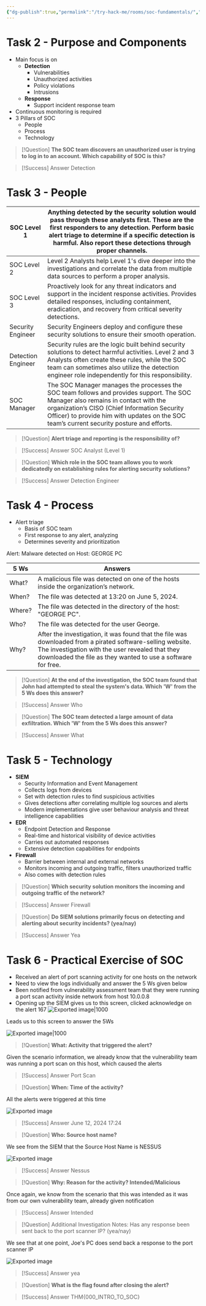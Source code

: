 ```yaml
---
{"dg-publish":true,"permalink":"/try-hack-me/rooms/soc-fundamentals/","created":"2024-11-06T17:24:39.640-05:00","updated":"2025-03-12T00:21:28.634-04:00"}
---
```


# Task 2 - Purpose and Components

- Main focus is on
	- **Detection**
		- Vulnerabilities
		- Unauthorized activities
		- Policy violations
		- Intrusions
	- **Response**
		- Support incident response team
- Continuous monitoring is required
- 3 Pillars of SOC
	- People
	- Process
	- Technology 

> [!Question]
> **The SOC team discovers an unauthorized user is trying to log in to an account. Which capability of SOC is this?** 

> [!Success] Answer
> Detection
# Task 3 - People

| SOC Level 1        | Anything detected by the security solution would pass through these analysts first. These are the first responders to any detection. Perform basic alert triage to determine if a specific detection is harmful. Also report these detections through proper channels.         |
| ------------------ | ------------------------------------------------------------------------------------------------------------------------------------------------------------------------------------------------------------------------------------------------------------------------------ |
| SOC Level 2        | Level 2 Analysts help Level 1's dive deeper into the investigations and correlate the data from multiple data sources to perform a proper analysis.                                                                                                                            |
| SOC Level 3        | Proactively look for any threat indicators and support in the incident response activities. Provides detailed responses, including containment, eradication, and recovery from critical severity detections.                                                                   |
| Security Engineer  | Security Engineers deploy and configure these security solutions to ensure their smooth operation.                                                                                                                                                                             |
| Detection Engineer | Security rules are the logic built behind security solutions to detect harmful activities. Level 2 and 3 Analysts often create these rules, while the SOC team can sometimes also utilize the detection engineer role independently for this responsibility.                   |
| SOC Manager        | The SOC Manager manages the processes the SOC team follows and provides support. The SOC Manager also remains in contact with the organization’s CISO (Chief Information Security Officer) to provide him with updates on the SOC team’s current security posture and efforts. |

> [!Question]
> **Alert triage and reporting is the responsibility of?** 

> [!Success] Answer
> SOC Analyst (Level 1)

> [!Question]
> **Which role in the SOC team allows you to work dedicatedly on establishing rules for alerting security solutions?** 

> [!Success] Answer
> Detection Engineer
# Task 4 - Process

- Alert triage
	- Basis of SOC team
	- First response to any alert, analyzing
	- Determines severity and prioritization

Alert: Malware detected on Host: GEORGE PC

| 5 Ws   | Answers                                                                                                                                                                                                                       |
| ------ | ----------------------------------------------------------------------------------------------------------------------------------------------------------------------------------------------------------------------------- |
| What?  | A malicious file was detected on one of the hosts inside the organization’s network.                                                                                                                                          |
| When?  | The file was detected at 13:20 on June 5, 2024.                                                                                                                                                                               |
| Where? | The file was detected in the directory of the host: "GEORGE PC".                                                                                                                                                              |
| Who?   | The file was detected for the user George.                                                                                                                                                                                    |
| Why?   | After the investigation, it was found that the file was downloaded from a pirated software-selling website. The investigation with the user revealed that they downloaded the file as they wanted to use a software for free. |

> [!Question]
> **At the end of the investigation, the SOC team found that John had attempted to steal the system's data. Which 'W' from the 5 Ws does this answer?** 

> [!Success] Answer
> Who

> [!Question]
> **The SOC team detected a large amount of data exfiltration. Which 'W' from the 5 Ws does this answer?** 

> [!Success] Answer
> What

# Task 5 - Technology

- **SIEM**
	- Security Information and Event Management
	- Collects logs from devices
	- Set with detection rules to find suspicious activities
	- Gives detections after correlating multiple log sources and alerts
	- Modern implementations give user behaviour analysis and threat intelligence capabilities
- **EDR**
	- Endpoint Detection and Response
	- Real-time and historical visibility of device activities
	- Carries out automated responses
	- Extensive detection capabilities for endpoints
- **Firewall**
	- Barrier between internal and external networks
	- Monitors incoming and outgoing traffic, filters unauthorized traffic
	- Also comes with detection rules

> [!Question]
> **Which security solution monitors the incoming and outgoing traffic of the network?** 

> [!Success] Answer
> Firewall

> [!Question]
> **Do SIEM solutions primarily focus on detecting and alerting about security incidents? (yea/nay)** 

> [!Success] Answer
> Yea

# Task 6 - Practical Exercise of SOC

- Received an alert of port scanning activity for one hosts on the network
- Need to view the logs individually and answer the 5 Ws given below
- Been notified from vulnerability assessment team that they were running a port scan activity inside network from host 10.0.0.8
- Opening up the SIEM gives us to this screen, clicked acknowledge on the alert 167
![Exported image|1000](Exported%20image%2020250204193002-0.png|)

Leads us to this screen to answer the 5Ws 

![Exported image|1000](/img/user/TryHackMe/THM_Images/992dd2b303ad804a05cfd52a5df8c211.png)

> [!Question]
> **What: Activity that triggered the alert?** 

Given the scenario information, we already know that the vulnerability team was running a port scan on this host, which caused the alerts

> [!Success] Answer
> Port Scan

> [!Question]
> **When: Time of the activity?** 

All the alerts were triggered at this time

![Exported image](/img/user/TryHackMe/THM_Images/6d4747f00714ba7d3bcc691791217894.png)  

> [!Success] Answer
> June 12, 2024 17:24

> [!Question]
> **Who: Source host name?** 

We see from the SIEM that the Source Host Name is NESSUS

![Exported image](/img/user/TryHackMe/THM_Images/6066cc15b30e60f0f24f62f56ee1a326.png)  

> [!Success] Answer
> Nessus

> [!Question] 
> **Why: Reason for the activity? Intended/Malicious** 

Once again, we know from the scenario that this was intended as it was from our own vulnerability team, already given notification

> [!Success] Answer
> Intended

> [!Question]
> Additional Investigation Notes: Has any response been sent back to the port scanner IP? (yea/nay) 

We see that at one point, Joe's PC does send back a response to the port scanner IP

![Exported image](/img/user/TryHackMe/THM_Images/b739ad7e4230b1edacdcb5b1a1fe265a.png)  

> [!Success] Answer
> yea

> [!Question]
> **What is the flag found after closing the alert?** 

> [!Success] Answer
> THM{000_INTRO_TO_SOC}      
